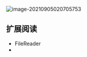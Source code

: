 ![image-20210905020705753](https://gitee.com/capsion/markdown-image/raw/master/image/202109050207836.png)



## 扩展阅读

- FileReader
- 

